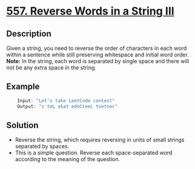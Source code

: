 # [557. Reverse Words in a String III](https://leetcode.com/problems/reverse-words-in-a-string-iii/)


## Description

Given a string, you need to reverse the order of characters in each word within a sentence while still preserving whitespace and initial word order.
**Note:** In the string, each word is separated by single space and there will not be any extra space in the string.

## Example

``` csharp
    Input: "Let's take LeetCode contest"
    Output: "s'teL ekat edoCteeL tsetnoc"
```

## Solution

- Reverse the string, which requires reversing in units of small strings separated by spaces.
- This is a simple question. Reverse each space-separated word according to the meaning of the question.